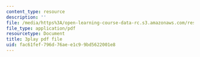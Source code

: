 ```yaml
---
content_type: resource
description: ''
file: /media/https%3A/open-learning-course-data-rc.s3.amazonaws.com/res-6-012-introduction-to-probability-spring-2018/fac61fef796d76aee1c99bd5622001e8_8llkkbCPHb4.pdf
file_type: application/pdf
resourcetype: Document
title: 3play pdf file
uid: fac61fef-796d-76ae-e1c9-9bd5622001e8
---
```

